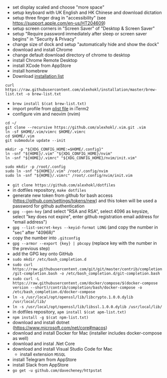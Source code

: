 - set display scaled and choose "more space"
- setup keyboard with UK English and HK Chinese and download dictation
- setup three finger drag in "accessibility" (see https://support.apple.com/en-us/HT204609)
- setup screen corners in "Screen Saver" of "Desktop & Screen Saver"
- setup "Require password immediately after sleep or screen saver begins" in "Security & Privacy"
- change size of dock and setup "automatically hide and show the dock"
- download and install Chrome
- change default download directory of chrome to desktop
- install Chrome Remote Desktop
- install XCode from AppStore
- install homebrew
- Download [installation list](https://github.com/alexhokl/installation/blob/master/brew-list.txt)
```console
curl https://raw.githubusercontent.com/alexhokl/installation/master/brew-list.txt -o brew-list.txt
```
- `brew install $(cat brew-list.txt)`
- import profile from [plist file](https://github.com/alexhokl/dotfiles/blob/master/com.googlecode.iterm2.plist) in iTerm2
- configure vim and neovim (nvim)

```console
cd ~/
git clone --recursive https://github.com/alexhokl/.vim.git .vim
ln -sf $HOME/.vim/vimrc $HOME/.vimrc
cd $HOME/.vim
git submodule update --init

mkdir -p "${XDG_CONFIG_HOME:=$HOME/.config}"
ln -snf "${HOME}/.vim" "${XDG_CONFIG_HOME}/nvim"
ln -snf "${HOME}/.vimrc" "${XDG_CONFIG_HOME}/nvim/init.vim"

sudo mkdir -p /root/.config
sudo ln -snf "${HOME}/.vim" /root/.config/nvim
sudo ln -snf "${HOME}/.vimrc" /root/.config/nvim/init.vim
```

- `git clone https://github.com/alexhokl/dotfiles`
- in dotfiles repository, `make dotfiles`
- generate new token from github for bash access (https://github.com/settings/tokens/new) and this token will be used a password for github authentication
- `gpg --gen-key` (and select "RSA and RSA",  select 4096 as keysize, select "key does not expire",  enter github registration email address for "email address")
- `gpg --list-secret-keys --keyid-format LONG` (and copy the number in "sec" after "4096R/"
- copy the number into `.gitconfig`
- `gpg --armor --export {key} | pbcopy` (replace key with the number in the previous step)
- add the GPG key onto GitHub
- `sudo mkdir /etc/bash_completion.d`
- `sudo curl https://raw.githubusercontent.com/git/git/master/contrib/completion/git-completion.bash -o /etc/bash_completion.d/git-completion.bash`
- `sudo curl -L https://raw.githubusercontent.com/docker/compose/$(docker-compose version --short)/contrib/completion/bash/docker-compose -o /etc/bash_completion.d/docker-compose`
- `ln -s /usr/local/opt/openssl/lib/libcrypto.1.0.0.dylib /usr/local/lib/`
- `ln -s /usr/local/opt/openssl/lib/libssl.1.0.0.dylib /usr/local/lib/`
- in dotfiles repository, `apm install $(cat apm-list.txt)`
- `npm install -g $(cat npm-list.txt)`
- download and install dotnet (https://www.microsoft.com/net/core#macos)
- download and install Docker for Mac (installer includes docker-compose as well)
- download and instal .Net Core
- download and install Visual Studio Code for Mac
  - install extension `MSSQL`
- install Telegram from AppStore
- install Slack from AppStore
- `go get -u github.com/davecheney/httpstat`

